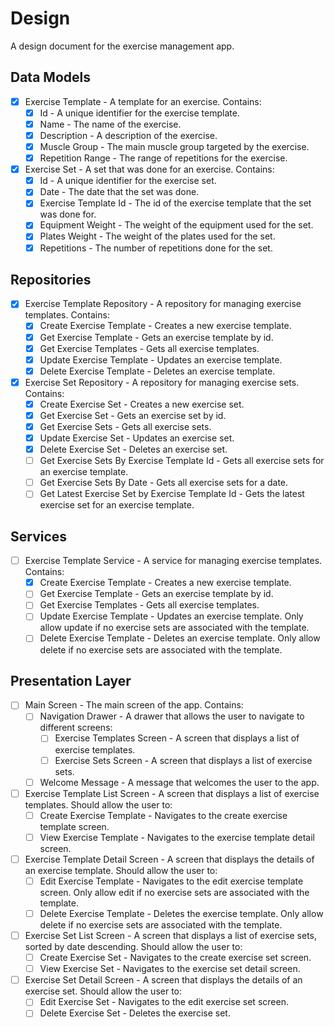 # Design
A design document for the exercise management app.
## Data Models
- [x] Exercise Template - A template for an exercise. Contains:
  - [x] Id - A unique identifier for the exercise template.
  - [x] Name - The name of the exercise.
  - [x] Description - A description of the exercise.
  - [x] Muscle Group - The main muscle group targeted by the exercise.
  - [x] Repetition Range - The range of repetitions for the exercise.
- [x] Exercise Set - A set that was done for an exercise. Contains:
  - [x] Id - A unique identifier for the exercise set.
  - [x] Date - The date that the set was done.
  - [x] Exercise Template Id - The id of the exercise template that the set was done for.
  - [x] Equipment Weight - The weight of the equipment used for the set.
  - [x] Plates Weight - The weight of the plates used for the set.
  - [x] Repetitions - The number of repetitions done for the set.
## Repositories
- [x] Exercise Template Repository - A repository for managing exercise templates. Contains:
  - [x] Create Exercise Template - Creates a new exercise template.
  - [x] Get Exercise Template - Gets an exercise template by id.
  - [x] Get Exercise Templates - Gets all exercise templates.
  - [x] Update Exercise Template - Updates an exercise template.
  - [x] Delete Exercise Template - Deletes an exercise template.
- [x] Exercise Set Repository - A repository for managing exercise sets. Contains:
  - [x] Create Exercise Set - Creates a new exercise set.
  - [x] Get Exercise Set - Gets an exercise set by id.
  - [x] Get Exercise Sets - Gets all exercise sets.
  - [x] Update Exercise Set - Updates an exercise set.
  - [x] Delete Exercise Set - Deletes an exercise set.
  - [ ] Get Exercise Sets By Exercise Template Id - Gets all exercise sets for an exercise template.
  - [ ] Get Exercise Sets By Date - Gets all exercise sets for a date.
  - [ ] Get Latest Exercise Set by Exercise Template Id - Gets the latest exercise set for an exercise template.
## Services
- [ ] Exercise Template Service - A service for managing exercise templates. Contains:
  - [x] Create Exercise Template - Creates a new exercise template.
  - [ ] Get Exercise Template - Gets an exercise template by id.
  - [ ] Get Exercise Templates - Gets all exercise templates.
  - [ ] Update Exercise Template - Updates an exercise template. Only allow update if no exercise sets are associated with the template.
  - [ ] Delete Exercise Template - Deletes an exercise template. Only allow delete if no exercise sets are associated with the template.
## Presentation Layer
- [ ] Main Screen - The main screen of the app. Contains:
  - [ ] Navigation Drawer - A drawer that allows the user to navigate to different screens:
    - [ ] Exercise Templates Screen - A screen that displays a list of exercise templates.
    - [ ] Exercise Sets Screen - A screen that displays a list of exercise sets.
  - [ ] Welcome Message - A message that welcomes the user to the app.
- [ ] Exercise Template List Screen - A screen that displays a list of exercise templates. Should allow the user to:
  - [ ] Create Exercise Template - Navigates to the create exercise template screen.
  - [ ] View Exercise Template - Navigates to the exercise template detail screen.
- [ ] Exercise Template Detail Screen - A screen that displays the details of an exercise template. Should allow the user to:
  - [ ] Edit Exercise Template - Navigates to the edit exercise template screen. Only allow edit if no exercise sets are associated with the template.
  - [ ] Delete Exercise Template - Deletes the exercise template. Only allow delete if no exercise sets are associated with the template.
- [ ] Exercise Set List Screen - A screen that displays a list of exercise sets, sorted by date descending. Should allow the user to:
  - [ ] Create Exercise Set - Navigates to the create exercise set screen.
  - [ ] View Exercise Set - Navigates to the exercise set detail screen.
- [ ] Exercise Set Detail Screen - A screen that displays the details of an exercise set. Should allow the user to:
  - [ ] Edit Exercise Set - Navigates to the edit exercise set screen.
  - [ ] Delete Exercise Set - Deletes the exercise set.